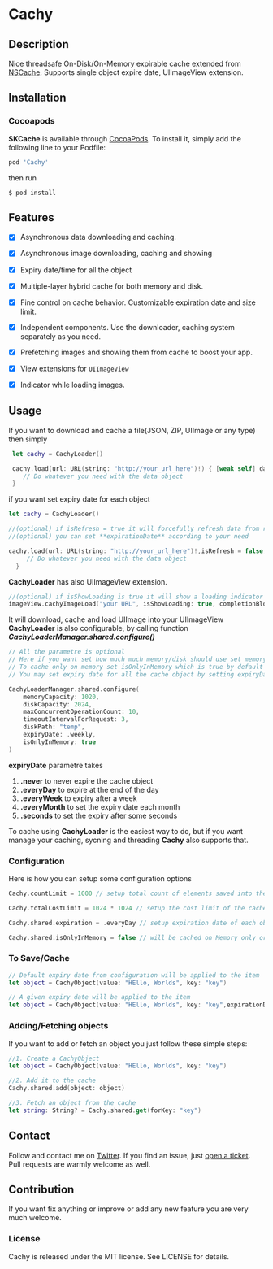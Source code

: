 # Cachy

## Description
 
Nice threadsafe On-Disk/On-Memory expirable cache extended from [NSCache](https://developer.apple.com/documentation/foundation/nscache). Supports single object expire date, UIImageView extension.

## Installation

### Cocoapods

**SKCache** is available through [CocoaPods](http://cocoapods.org). To install
it, simply add the following line to your Podfile:

```ruby
pod 'Cachy'
```
then run 
```
$ pod install
```

## Features

- [x] Asynchronous data downloading and caching.
- [x] Asynchronous image downloading, caching and showing
- [x] Expiry date/time for all the object
- [x] Multiple-layer hybrid cache for both memory and disk.
- [x] Fine control on cache behavior. Customizable expiration date and size limit.
- [x] Independent components. Use the downloader, caching system separately as you need.
- [x] Prefetching images and showing them from cache to boost your app.
- [x] View extensions for `UIImageView`
- [x] Indicator while loading images.


## Usage
If you want to download and cache a file(JSON, ZIP, UIImage or any type) then simply

```swift
 let cachy = CachyLoader()

 cachy.load(url: URL(string: "http://your_url_here")!) { [weak self] data, _ in
    // Do whatever you need with the data object
 }
```
if you want set expiry date for each object 

```swift
let cachy = CachyLoader()

//(optional) if isRefresh = true it will forcefully refresh data from remote server
//(optional) you can set **expirationDate** according to your need

cachy.load(url: URL(string: "http://your_url_here")!,isRefresh = false,expirationDate = ExpiryDate.everyDay.expiryDate()) { [weak self] data, _ in
     // Do whatever you need with the data object
  }
```

**CachyLoader** has also UIImageView extension.

```swift
//(optional) if isShowLoading is true it will show a loading indicator
imageView.cachyImageLoad("your URL", isShowLoading: true, completionBlock: { _, _ in })
```

It will download, cache and load UIImage into your UIImageView
**CachyLoader** is also configurable, by calling function ***CachyLoaderManager.shared.configure()***

```swift
// All the parametre is optional
// Here if you want set how much much memory/disk should use set memoryCapacity, diskCapacity
// To cache only on memory set isOnlyInMemory which is true by default
// You may set expiry date for all the cache object by setting expiryDate

CachyLoaderManager.shared.configure(
	memoryCapacity: 1020, 
	diskCapacity: 2024, 
	maxConcurrentOperationCount: 10, 
	timeoutIntervalForRequest: 3,
	diskPath: "temp", 
	expiryDate: .weekly, 
	isOnlyInMemory: true
)
```

**expiryDate** parametre takes

1. **.never** to never expire the cache object
2. **.everyDay** to expire at the end of the day
3. **.everyWeek** to expiry after a week
4. **.everyMonth** to set the expiry date each month
5. **.seconds** to set the expiry after some seconds 


To cache using **CachyLoader** is the easiest way to do, but if you want manage your caching, sycning and threading **Cachy** also supports that.

### Configuration

Here is how you can setup some configuration options

```swift
Cachy.countLimit = 1000 // setup total count of elements saved into the cache

Cachy.totalCostLimit = 1024 * 1024 // setup the cost limit of the cache

Cachy.shared.expiration = .everyDay // setup expiration date of each object in the cache

Cachy.shared.isOnlyInMemory = false // will be cached on Memory only or both

```

### To Save/Cache
```swift
// Default expiry date from configuration will be applied to the item
let object = CachyObject(value: "HEllo, Worlds", key: "key")

// A given expiry date will be applied to the item
let object = CachyObject(value: "HEllo, Worlds", key: "key",expirationDate: ExpiryDate.everyDay.expiryDate())
```

### Adding/Fetching objects

If you want to add or fetch an object you just follow these simple steps:

```swift
//1. Create a CachyObject
let object = CachyObject(value: "HEllo, Worlds", key: "key")

//2. Add it to the cache
Cachy.shared.add(object: object)

//3. Fetch an object from the cache
let string: String? = Cachy.shared.get(forKey: "key")
```

## Contact

Follow and contact me on [Twitter](http://twitter.com/sameesadman). If you find an issue, just [open a ticket](https://github.com/sadmansamee/Cachy/issues/new). Pull requests are warmly welcome as well.

## Contribution

If you want fix anything or improve or add any new feature you are very much welcome.

### License

Cachy is released under the MIT license. See LICENSE for details.